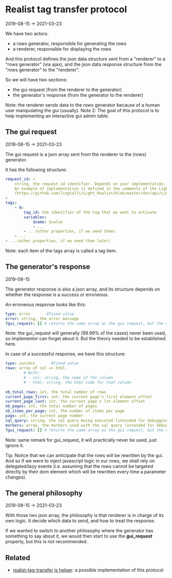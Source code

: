 Realist tag transfer protocol
======================
2019-08-15 -> 2021-03-23



We have two actors:
- a rows generator, responsible for generating the rows
- a renderer, responsible for displaying the rows


And this protocol defines the json data structure sent from a "renderer" to a "rows generator" (via ajax),
and the json data response structure from the "rows generator" to the "renderer".

So we will have two sections:

- the gui request (from the renderer to the generator)
- the generator's response (from the generator to the renderer)



Note: the renderer sends data to the rows generator because of a human user manipulating the gui (usually).
Note 2: The goal of this protocol is to help implementing an interactive gui admin table.



The gui request
---------------
2019-08-15 -> 2021-03-23

The gui request is a json array sent from the renderer to the (rows) generator.

It has the following structure:



```yaml
request_id: <
    string, the request id identifier. Depends on your implementation.
    An example of implementation is defined in the comments of the LightRealistService->executeRequestById method
    (https://github.com/lingtalfi/Light_Realist/blob/master/doc/api/Ling/Light_Realist/Service/LightRealistService/executeRequestById.md).
>            
tags:
    - 0: 
        tag_id: the identifier of the tag that we want to activate 
        variables:
            $name: $value
            - ...
        - ...(other properties, if we need them)
    - ...
- ...(other properties, if we need them later)
```

Note: each item of the tags array is called a tag item.



The generator's response
---------------
2019-08-15 


The generator response is also a json array, and its structure depends on whether the response is a success or erroneous.

An erroneous response looks like this:

```yaml
type: error       #fixed value  
error: string, the error message  
?gui_request: [] # returns the same array as the gui request, but the variables' values can be updated.

```

Note: the gui_request will generally (99.99% of the cases) never been used, so implementor can forget about it.
But the theory needed to be established here.


In case of a successful response, we have this structure:


```yaml
type: success       #fixed value  
rows: array of col => html.
        # With: 
        # - col: string, the name of the column 
        # - html: string, the html code for that column 
  
nb_total_rows: int, the total number of rows
current_page_first: int, the current page's first element offset
current_page_last: int, the current page's lst element offset
nb_pages: int, the total number of pages
nb_items_per_page: int, the number of items per page
page: int, the current page number
sql_query: string, the sql query being executed (intended for debugging)
markers: array, the markers used with the sql query (intended for debugging)
?gui_request: [] # returns the same array as the gui request, but the variables can be updated.

```



Note: same remark for gui_request, it will practically never be used, just ignore it.


Tip: Notice that we can anticipate that the rows will be rewritten by the gui. And so if we were to inject javascript logic in our rows,
we shall rely on delegated/lazy events (i.e. assuming that the rows cannot be targeted directly by their dom element which will be rewritten
every time a parameter changes). 



The general philosophy
-------------
2019-08-15 -> 2021-03-23


With those two json array, the philosophy is that renderer is in charge of its own logic. It decide which data to send, and how to treat the 
response.

If we wanted to switch to another philosophy where the generator has something to say about it, we would then start to use the **gui_request** property,
but this is not recommended.




Related
-----------
- [realist-tag-transfer js helper](https://github.com/lingtalfi/Light_Realist/blob/master/doc/pages/older/realist-tag-transfer-js-implementation-notes.md): a possible implementation of this protocol









